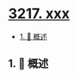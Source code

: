 # [3217. xxx](https://github.com/Tdahuyou/TNotes.leetcode/tree/main/notes/3217.%20xxx)

<!-- region:toc -->

- [1. 📝 概述](#1--概述)

<!-- endregion:toc -->

## 1. 📝 概述
